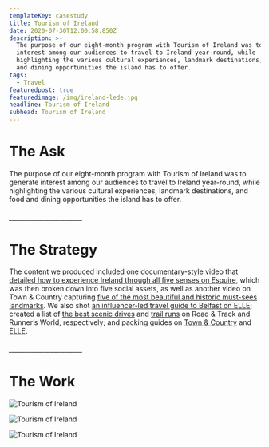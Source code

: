 ```yaml
---
templateKey: casestudy
title: Tourism of Ireland
date: 2020-07-30T12:00:58.850Z
description: >-
  The purpose of our eight-month program with Tourism of Ireland was to generate
  interest among our audiences to travel to Ireland year-round, while
  highlighting the various cultural experiences, landmark destinations, and food
  and dining opportunities the island has to offer.
tags:
  - Travel
featuredpost: true
featuredimage: /img/ireland-lede.jpg
headline: Tourism of Ireland
subhead: Tourism of Ireland
---
```

# **The Ask**

The purpose of our eight-month program with Tourism of Ireland was to generate interest among our audiences to travel to Ireland year-round, while highlighting the various cultural experiences, landmark destinations, and food and dining opportunities the island has to offer.

###### \_\_\_\_\_\_\_\_\_\_\_\_\_\_\_\_\_\_\_\_\_\__

# **The Strategy**

The content we produced included one documentary-style video that [detailed how to experience Ireland through all five senses on Esquire](https://www.esquire.com/lifestyle/a27483495/ireland-travel-guide/), which was then broken down into five social assets, as well as another video on Town & Country capturing [five of the most beautiful and historic must-sees landmarks](https://www.townandcountrymag.com/leisure/a27346001/five-amazing-destinations-in-ireland/). We also shot [an influencer-led travel guide to Belfast on ELLE](https://www.elle.com/life-love/a28005284/belfast-travel-guide/); created a list of [the best scenic drives](https://www.roadandtrack.com/car-culture/travel/a26027746/the-most-scenic-drives-in-ireland/) and [trail runs](https://www.runnersworld.com/races-places/g26027030/best-running-trails-ireland-dublin-kerry/) on Road & Track and Runner’s World, respectively; and packing guides on [Town & Country](https://www.townandcountrymag.com/style/fashion-trends/a26023743/ireland-travel-packing-tips/) and [ELLE](https://www.elle.com/culture/g25778437/what-to-pack-for-a-trip-to-ireland/).

###### \_\_\_\_\_\_\_\_\_\_\_\_\_\_\_\_\_\_\_\_\_\__

# **The Work**

![Tourism of Ireland](/img/esq-ireland.jpg "2")

![Tourism of Ireland](/img/elle-ireland.jpg "3")



![Tourism of Ireland](/img/download.png "4")
